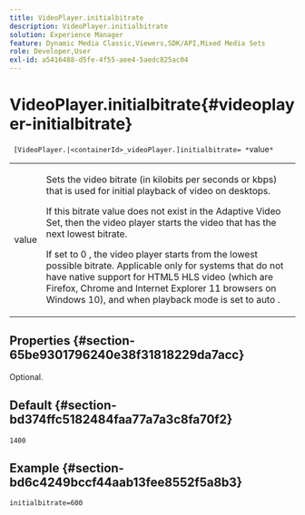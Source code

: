 ```yaml
---
title: VideoPlayer.initialbitrate
description: VideoPlayer.initialbitrate
solution: Experience Manager
feature: Dynamic Media Classic,Viewers,SDK/API,Mixed Media Sets
role: Developer,User
exl-id: a5416488-d5fe-4f55-aee4-5aedc825ac04
---
```

# VideoPlayer.initialbitrate{#videoplayer-initialbitrate}

 ` [VideoPlayer.|<containerId>_videoPlayer.]initialbitrate= *`value`*`

<table id="table_6B56976AEADA440A9A6BC9C4F65D4ADA"> 
 <tbody> 
  <tr> 
   <td colname="col1"> <p> <span class="codeph"> <span class="varname"> value </span> </span> </p> </td> 
   <td colname="col2"> <p>Sets the video bitrate (in kilobits per seconds or kbps) that is used for initial playback of video on desktops. </p> <p>If this bitrate value does not exist in the Adaptive Video Set, then the video player starts the video that has the next lowest bitrate. </p> <p>If set to <span class="codeph"> 0 </span>, the video player starts from the lowest possible bitrate. Applicable only for systems that do not have native support for HTML5 HLS video (which are Firefox, Chrome and Internet Explorer 11 browsers on Windows 10), and when playback mode is set to <span class="codeph"> auto </span>. </p> </td> 
  </tr> 
 </tbody> 
</table>

## Properties {#section-65be9301796240e38f31818229da7acc}

Optional.

## Default {#section-bd374ffc5182484faa77a7a3c8fa70f2}

`1400`

## Example {#section-bd6c4249bccf44aab13fee8552f5a8b3}

`initialbitrate=600`
